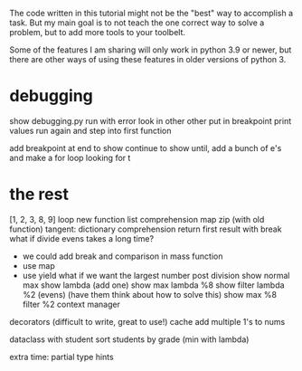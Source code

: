 The code written in this tutorial might not be the "best" way to accomplish a task.
But my main goal is to not teach the one correct way to solve a problem, but to add more tools to your toolbelt.

Some of the features I am sharing will only work in python 3.9 or newer, but there are other ways of using these features in older versions of python 3.

# debugging
show debugging.py
run with error
look in other other
put in breakpoint
print values
run again and step into first function

add breakpoint at end to show continue
to show until, add a bunch of e's and make a for loop looking for t

# the rest
[1, 2, 3, 8, 9]
loop
new function
list comprehension
map
zip (with old function)
tangent: dictionary comprehension
return first result with break
what if divide evens takes a long time?
* we could add break and comparison in mass function
* use map
* use yield
what if we want the largest number post division
show normal max
show lambda (add one)
show max lambda %8
show filter lambda %2 (evens)
(have them think about how to solve this) show max %8 filter %2
context manager

decorators (difficult to write, great to use!)
cache add multiple 1's to nums

dataclass with student
sort students by grade (min with lambda)

extra time: partial type hints
